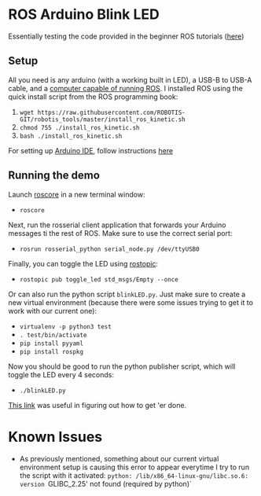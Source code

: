 # ROS Arduino Blink LED

Essentially testing the code provided in the beginner ROS tutorials ([here](http://wiki.ros.org/rosserial_arduino/Tutorials/Blink))

## Setup

All you need is any arduino (with a working built in LED), a USB-B to USB-A cable, and a [computer capable of running ROS](http://wiki.ros.org/kinetic/Installation).
I installed ROS using the quick install script from the ROS programming book:

1. `wget https://raw.githubusercontent.com/ROBOTIS-GIT/robotis_tools/master/install_ros_kinetic.sh`
2. `chmod 755 ./install_ros_kinetic.sh`
3. `bash ./install_ros_kinetic.sh`

For setting up [Arduino IDE](https://www.arduino.cc/en/Main/Software), follow instructions [here](http://wiki.ros.org/rosserial_arduino/Tutorials/Arduino%20IDE%20Setup)

## Running the demo

Launch [roscore](http://wiki.ros.org/roscore) in a new terminal window:

- `roscore`

Next, run the rosserial client application that forwards your Arduino messages ti the rest of ROS.
Make sure to use the correct serial port:

- `rosrun rosserial_python serial_node.py /dev/ttyUSB0`

Finally, you can toggle the LED using [rostopic](http://wiki.ros.org/rostopic):

- `rostopic pub toggle_led std_msgs/Empty --once`

Or can also run the python script `blinkLED.py`.
Just make sure to create a new virtual environment (because there were some issues trying to get it to work with our current one):

- `virtualenv -p python3 test`
- `. test/bin/activate`
- `pip install pyyaml`
- `pip install rospkg`

Now you should be good to run the python publisher script, which will toggle the LED every 4 seconds:

- `./blinkLED.py`

[This link](http://wiki.ros.org/rospy/Overview/Publishers%20and%20Subscribers) was useful in figuring out how to get 'er done.

# Known Issues
- As previously mentioned, something about our current virtual environment setup is causing this error to appear everytime
I try to run the script with it activated:
`python: /lib/x86_64-linux-gnu/libc.so.6: version `GLIBC_2.25' not found (required by python)`
